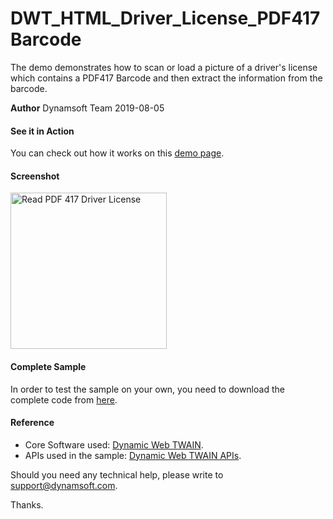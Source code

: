 # DWT_HTML_Driver_License_PDF417Barcode
The demo demonstrates how to scan or load a picture of a driver's license which contains a PDF417 Barcode and then extract the information from the barcode.

**Author**
Dynamsoft Team
2019-08-05

#### See it in Action
You can check out how it works on this <a target="_blank" href="http://www.dynamsoft.com/Samples/DWT/DWT_HTML_Driver_License_PDF417Barcode/DWT_HTML_Driver_License_PDF417Barcode.html">demo page</a>.

#### Screenshot
<img alt="Read PDF 417 Driver License" src="https://github.com/dynamsoft-dwt/DWT_HTML_Driver_License_PDF417Barcode/blob/master/DWT_HTML_Driver_License_PDF417Barcode.png" width="250"/>

#### Complete Sample
In order to test the sample on your own, you need to download the complete code from [here](http://www.dynamsoft.com/Samples/DWT/DWT_HTML_Driver_License_PDF417Barcode.zip).

#### Reference
* Core Software used: [Dynamic Web TWAIN](http://www.dynamsoft.com/Downloads/WebTWAIN_Download.aspx).
* APIs used in the sample: [Dynamic Web TWAIN APIs](https://www.dynamsoft.com/docs/dwt/API/API-Index.html).

Should you need any technical help, please write to 
support@dynamsoft.com.

Thanks.



